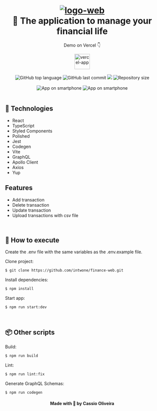 <h1 align="center">
    <a href="https://imgbb.com/"><img src="https://i.ibb.co/jb0Fkdk/logo-web.png" alt="logo-web" border="0"></a>
    <br>
    🌟 The application to manage your financial life
</h1>

<div align="center" >
  <p>Demo on Vercel 👇</p>
  <a href="https://finance-375nenegs-intwone.vercel.app/"><img width=50 src="https://camo.githubusercontent.com/add2c9721e333f0043ac938f3dadbc26a282776e01b95b308fcaba5afaf74ae3/68747470733a2f2f6173736574732e76657263656c2e636f6d2f696d6167652f75706c6f61642f76313538383830353835382f7265706f7369746f726965732f76657263656c2f6c6f676f2e706e67" alt="vercel-app" border="0"></a>
</div>

<br>

<div align="center">
  <tr><img alt="GitHub top language" src="https://img.shields.io/github/languages/top/cassiosilva93/finance-web.svg"><tr>
  <tr><img alt="GitHub last commit" src="https://img.shields.io/github/last-commit/cassiosilva93/finance-web.svg"><tr>
  <tr><img src="https://codecov.io/gh/cassiosilva93/finance-web/branch/main/graph/badge.svg?token=C52HGZG6IV"/><tr>
  <tr><img alt="Repository size" src="https://img.shields.io/github/repo-size/cassiosilva93/finance-web.svg"><tr>
</div>

<br>

<div align="center">
  <div>
    <img src="https://i.ibb.co/2jrn3Tf/Screenshot-14-removebg-preview.png" alt="App on smartphone" border="0">
    <img src="https://i.ibb.co/022KwZF/Screenshot33-removebg-preview.png" alt="App on smartphone" border="0">
</div>
</a>

</div>

<br>

## 🚀 Technologies

- React
- TypeScript
- Styled Components
- Polished
- Jest
- Codegen
- Vite
- GraphQL
- Apollo Client
- Axios
- Yup

## Features

- Add transaction
- Delete transaction
- Update transaction
- Upload transactions with csv file

<br>

## 🏃 How to execute

Create the .env file with the same variables as the .env.example file.

Clone project:

```bash
$ git clone https://github.com/intwone/finance-web.git
```

Install dependencies:

```bash
$ npm install
```

Start app:

```bash
$ npm run start:dev
```

<br>

## 📦 Other scripts

Build:

```bash
$ npm run build
```

Lint:

```bash
$ npm run lint:fix
```

Generate GraphQL Schemas:

```bash
$ npm run codegen
```

<h4 align="center">Made with 💙 by Cassio Oliveira</h4>
